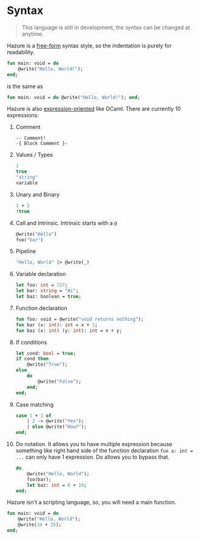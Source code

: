 # Syntax
> This language is still in development, the syntax can be changed at anytime.

Hazure is a [free-form](https://en.wikipedia.org/wiki/Free-form_language) syntax style, so the indentation is purely for readability.

```sml
fun main: void = do
    @write("Hello, World!");
end;
```

is the same as

```sml
fun main: void = do @write("Hello, World!"); end;
```

Hazure is also [expression-oriented](https://en.wikipedia.org/wiki/Expression-oriented_programming_language) like OCaml. There are currently 10 expressions:

1) Comment
    ```
    -- Comment!
    -{ Block Comment }-
    ```
2) Values / Types
    ```sml
    1
    true
    "string"
    variable
    ```
3) Unary and Binary
    ```sml
    1 + 2
    !true
    ```
4) Call and Intrinsic. Intrinsic starts with a `@`
    ```sml
    @write("Hello")
    foo("bar")
    ```
5) Pipeline
    ```sml
    "Hello, World" |> @write(_)
    ```
6) Variable declaration
    ```sml
    let foo: int = 727;
    let bar: string = "Hi";
    let baz: boolean = true;
    ```
7) Function declaration
    ```sml
    fun foo: void = @write("void returns nothing");
    fun bar (x: int): int = x + 1;
    fun baz (x: int) (y: int): int = x + y;
    ```
8) If conditions
    ```sml
    let cond: bool = true;
    if cond then
        @write("True");
    else
        do
            @write("False");
        end;
    end;
    ```
9) Case matching
    ```sml
    case 1 + 1 of
        | 2 -> @write("Yes");
        | else @write("How?");
    end;
    ```
10) Do notation. It allows you to have multiple expression because something like right hand side of the function declaration `fun a: int = ...` can only have 1 expression. Do allows you to bypass that.
    ```sml
    do
        @write("Hello, World");
        foo(bar);
        let baz: int = 6 + 10;
    end;
    ```

Hazure isn't a scripting language, so, you will need a main function.

```sml
fun main: void = do
    @write("Hello, World");
    @write(34 + 35);
end;
```
